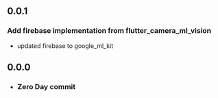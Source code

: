 ## 0.0.1

### Add firebase implementation from flutter_camera_ml_vision 

* updated firebase to google_ml_kit

## 0.0.0

* ### Zero Day commit

